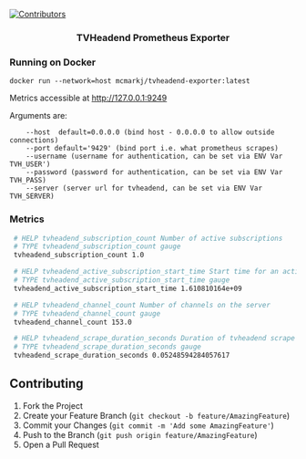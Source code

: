 [![Contributors][contributors-shield]][contributors-url]


  <h3 align="center">TVHeadend Prometheus Exporter</h3>

### Running on Docker
```
docker run --network=host mcmarkj/tvheadend-exporter:latest
```

Metrics accessible at http://127.0.0.1:9249

Arguments are:
```
    --host  default=0.0.0.0 (bind host - 0.0.0.0 to allow outside connections)
    --port default='9429' (bind port i.e. what prometheus scrapes)
    --username (username for authentication, can be set via ENV Var TVH_USER')
    --password (password for authentication, can be set via ENV Var TVH_PASS)
    --server (server url for tvheadend, can be set via ENV Var TVH_SERVER)
```

<!-- Metrics Exporter -->

### Metrics

   ```sh
    # HELP tvheadend_subscription_count Number of active subscriptions
    # TYPE tvheadend_subscription_count gauge
    tvheadend_subscription_count 1.0

    # HELP tvheadend_active_subscription_start_time Start time for an active connection/stream to the TVHeadend Server
    # TYPE tvheadend_active_subscription_start_time gauge
    tvheadend_active_subscription_start_time 1.610810164e+09

    # HELP tvheadend_channel_count Number of channels on the server
    # TYPE tvheadend_channel_count gauge
    tvheadend_channel_count 153.0

    # HELP tvheadend_scrape_duration_seconds Duration of tvheadend scrape
    # TYPE tvheadend_scrape_duration_seconds gauge
    tvheadend_scrape_duration_seconds 0.05248594284057617
   ```



<!-- CONTRIBUTING -->
## Contributing

1. Fork the Project
2. Create your Feature Branch (`git checkout -b feature/AmazingFeature`)
3. Commit your Changes (`git commit -m 'Add some AmazingFeature'`)
4. Push to the Branch (`git push origin feature/AmazingFeature`)
5. Open a Pull Request



<!-- MARKDOWN LINKS & IMAGES -->
<!-- https://www.markdownguide.org/basic-syntax/#reference-style-links -->
[contributors-shield]: https://img.shields.io/github/contributors/github_username/repo.svg?style=for-the-badge
[contributors-url]: https://github.com/mcmarkj/tvheadend-exporter/graphs/contributors
